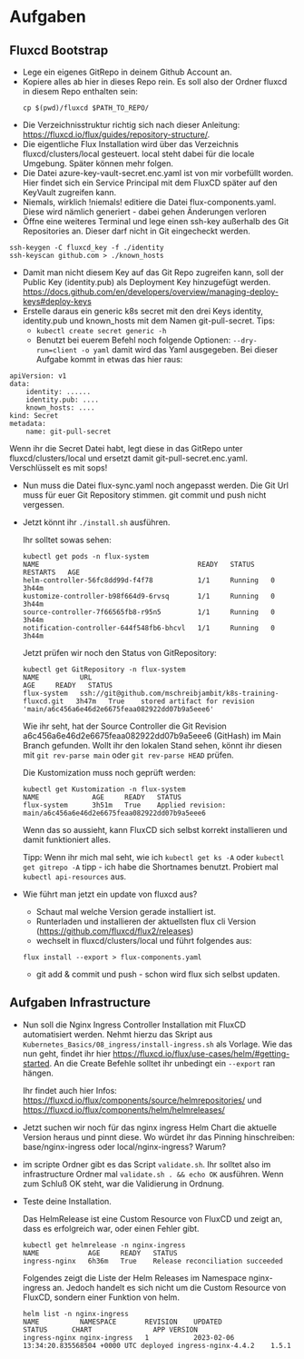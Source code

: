 # Aufgaben

## Fluxcd Bootstrap

* Lege ein eigenes GitRepo in deinem Github Account an. 
* Kopiere alles ab hier in dieses Repo rein. Es soll also der Ordner fluxcd in diesem Repo enthalten sein:
    ```
    cp $(pwd)/fluxcd $PATH_TO_REPO/
    ```
* Die Verzeichnisstruktur richtig sich nach dieser Anleitung: https://fluxcd.io/flux/guides/repository-structure/. 
* Die eigentliche Flux Installation wird über das Verzeichnis fluxcd/clusters/local gesteuert. local steht dabei für die locale Umgebung. Später können mehr folgen. 
* Die Datei azure-key-vault-secret.enc.yaml ist von mir vorbefüllt worden. Hier findet sich ein Service Principal mit dem FluxCD später auf den KeyVault zugreifen kann. 
* Niemals, wirklich !niemals! editiere die Datei flux-components.yaml. Diese wird nämlich generiert - dabei gehen Änderungen verloren
* Öffne eine weiteres Terminal und lege einen ssh-key außerhalb des Git Repositories an. Dieser darf nicht in Git eingecheckt werden.

```
ssh-keygen -C fluxcd_key -f ./identity
ssh-keyscan github.com > ./known_hosts
```
* Damit man nicht diesem Key auf das Git Repo zugreifen kann, soll der Public Key (identity.pub) als Deployment Key hinzugefügt werden. https://docs.github.com/en/developers/overview/managing-deploy-keys#deploy-keys
* Erstelle daraus ein generic k8s secret mit den drei Keys identity, identity.pub und known_hosts mit dem Namen git-pull-secret. Tips: 
    * `kubectl create secret generic -h`
    * Benutzt bei euerem Befehl noch folgende Optionen: `--dry-run=client -o yaml`  damit wird das Yaml ausgegeben. 
Bei dieser Aufgabe kommt in etwas das hier raus:
```
apiVersion: v1
data:
    identity: ......
    identity.pub: ....
    known_hosts: ....
kind: Secret
metadata:
    name: git-pull-secret
```

Wenn ihr die Secret Datei habt, legt diese in das GitRepo unter fluxcd/clusters/local und ersetzt damit git-pull-secret.enc.yaml. Verschlüsselt es mit sops!

* Nun muss die Datei flux-sync.yaml noch angepasst werden. Die Git Url muss für euer Git Repository stimmen.
  git commit und push nicht vergessen. 

* Jetzt könnt ihr `./install.sh` ausführen.

  Ihr solltet sowas sehen:
  ```
  kubectl get pods -n flux-system
  NAME                                       READY   STATUS    RESTARTS   AGE
  helm-controller-56fc8dd99d-f4f78           1/1     Running   0          3h44m
  kustomize-controller-b98f664d9-6rvsq       1/1     Running   0          3h44m
  source-controller-7f66565fb8-r95n5         1/1     Running   0          3h44m
  notification-controller-644f548fb6-bhcvl   1/1     Running   0          3h44m
  ```

  Jetzt prüfen wir noch den Status von GitRepository:

  ```
  kubectl get GitRepository -n flux-system
  NAME          URL                                                           AGE     READY   STATUS
  flux-system   ssh://git@github.com/mschreibjambit/k8s-training-fluxcd.git   3h47m   True    stored artifact for revision 'main/a6c456a6e46d2e6675feaa082922dd07b9a5eee6'
  ```
  Wie ihr seht, hat der Source Controller die Git Revision a6c456a6e46d2e6675feaa082922dd07b9a5eee6 (GitHash) im Main Branch gefunden. Wollt ihr den lokalen Stand sehen,
  könnt ihr diesen mit `git rev-parse main` oder `git rev-parse HEAD` prüfen.

  Die Kustomization muss noch geprüft werden:

  ```
  kubectl get Kustomization -n flux-system
  NAME             AGE     READY   STATUS
  flux-system      3h51m   True    Applied revision: main/a6c456a6e46d2e6675feaa082922dd07b9a5eee6
  ```

  Wenn das so aussieht, kann FluxCD sich selbst korrekt installieren und damit funktioniert alles. 

  Tipp: Wenn ihr mich mal seht, wie ich `kubectl get ks -A` oder `kubectl get gitrepo -A` tipp - ich habe die Shortnames benutzt. Probiert mal `kubectl api-resources` aus.

* Wie führt man jetzt ein update von fluxcd aus?

  * Schaut mal welche Version gerade installiert ist. 
  * Runterladen und installieren der aktuellsten flux cli Version (https://github.com/fluxcd/flux2/releases)
  * wechselt in fluxcd/clusters/local und führt folgendes aus:

  ```
  flux install --export > flux-components.yaml
  ```

  * git add & commit und push - schon wird flux sich selbst updaten.

## Aufgaben Infrastructure

* Nun soll die Nginx Ingress Controller Installation mit FluxCD automatisiert werden. Nehmt hierzu das Skript aus `Kubernetes_Basics/08_ingress/install-ingress.sh` als Vorlage. 
  Wie das nun geht, findet ihr hier https://fluxcd.io/flux/use-cases/helm/#getting-started. An die Create Befehle solltet ihr unbedingt ein `--export` ran hängen.

  Ihr findet auch hier Infos: https://fluxcd.io/flux/components/source/helmrepositories/ und https://fluxcd.io/flux/components/helm/helmreleases/

* Jetzt suchen wir noch für das nginx ingress Helm Chart die aktuelle Version heraus und pinnt diese. Wo würdet ihr das Pinning hinschreiben: base/nginx-ingress oder local/nginx-ingress? Warum?

* im scripte Ordner gibt es das Script `validate.sh`. Ihr solltet also im infrastructure Ordner mal `validate.sh . && echo OK` ausführen. Wenn zum Schluß OK steht, war die Validierung in Ordnung.

* Teste deine Installation. 

  Das HelmRelease ist eine Custom Resource von FluxCD und zeigt an, dass es erfolgreich war, oder einen Fehler gibt. 

  ```
  kubectl get helmrelease -n nginx-ingress
  NAME            AGE     READY   STATUS
  ingress-nginx   6h36m   True    Release reconciliation succeeded
  ```
  
  Folgendes zeigt die Liste der Helm Releases im Namespace nginx-ingress an. Jedoch handelt es sich nicht um die Custom Resource von FluxCD, sondern einer Funktion von helm.
  ```
  helm list -n nginx-ingress
  NAME         	NAMESPACE    	REVISION	UPDATED                                	STATUS  	CHART              	APP VERSION
  ingress-nginx	nginx-ingress	1       	2023-02-06 13:34:20.835568504 +0000 UTC	deployed ingress-nginx-4.4.2	1.5.1
  ```

